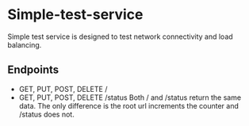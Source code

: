 # Simple-test-service
Simple test service is designed to test network connectivity and load balancing.

## Endpoints
* GET, PUT, POST, DELETE /
* GET, PUT, POST, DELETE /status
Both / and /status return the same data. The only difference is the root url increments the counter and /status does not.
